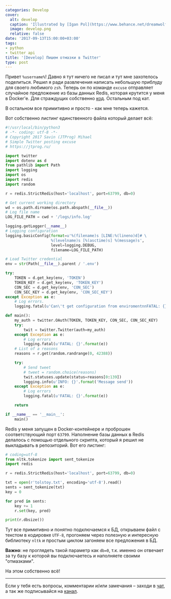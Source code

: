 ```yaml
---
categories: Develop
cover:
  alt: develop
  caption: 'Illustrated by [Igan Pol](https://www.behance.net/dreamwolf97d61e)'
  image: develop.png
  relative: false
date: '2017-09-13T15:00:00+03:00'
tags:
- python
- twitter api
title: '[Develop] Пишем отмазки в Twitter'
type: post
---
```


Привет `%username%`! Давно я тут ничего не писал и тут мне захотелось поделиться. Решил я ради развлечения написать небольшую приблуду для своего любимого `zsh`. Теперь он по команде `excuse` отправляет случайное предложение из базы данных Redis, которая крутится у меня в Docker'е. Для страждущих собственно [код](https://github.com/jtprogru/twitter-excuse). Остальным под кат.

В остальном все примитивно и просто - как мне теперь кажется.

Вот собственно листинг единственного файла который делает всё:

```python
#!/usr/local/bin/python3
# -*- coding: utf-8 -*-
# Copyright 2017 Savin (JTProg) Mihael
# Simple Twitter posting excuse
# https://jtprog.ru/

import twitter  
import dotenv as d  
from pathlib import Path  
import logging  
import os  
import redis  
import random

r = redis.StrictRedis(host='localhost', port=63799, db=0)

# Get current working directory  
wd = os.path.dirname(os.path.abspath(__file__))  
# Log file name  
LOG_FILE_PATH = cwd + '/logs/info.log'

logging.getLogger(__name__)  
# Logging configuration  
logging.basicConfig(format=u'%(filename)s [LINE:%(lineno)d]# \
                    %(levelname)s [%(asctime)s] %(message)s',
                    level=logging.DEBUG,
                    filename=LOG_FILE_PATH)

# Load Twitter credential  
env = str(Path(__file__).parent / '.env')

try:  
    TOKEN = d.get_key(env, 'TOKEN')  
    TOKEN_KEY = d.get_key(env, 'TOKEN_KEY')  
    CON_SEC = d.get_key(env, 'CON_SEC')  
    CON_SEC_KEY = d.get_key(env, 'CON_SEC_KEY')  
except Exception as e:  
    # Log errors.  
    logging.fatal(u'Can\'t get configuration from enviromentnnFATAL: {}'.format(e))

def main():  
    my_auth = twitter.OAuth(TOKEN, TOKEN_KEY, CON_SEC, CON_SEC_KEY)  
    try:  
        twit = twitter.Twitter(auth=my_auth)  
    except Exception as e:  
        # Log errors  
        logging.fatal(u'FATAL: {}'.format(e))  
    # List of a reasons  
    reasons = r.get(random.randrange(0, 42388))

    try:  
        # Send tweet  
        # tweet = random.choice(reasons)  
        twit.statuses.update(status=reasons[0:139])  
        logging.info(u'INFO: {}'.format('Message send'))  
    except Exception as e:  
        # Log errors  
        logging.fatal(u'FATAL: {}'.format(e))

    return

if __name__ == '__main__':  
    main()
```

Redis у меня запущен в Docker-контейнере и проброшен соответствующий порт `63799`. Наполнение базы данных в Redis делалось с помощью отдельного скрипта, который я решил не выкладывать в репозиторий. Вот его листинг:

```python
# coding=utf-8  
from nltk.tokenize import sent_tokenize  
import redis

r = redis.StrictRedis(host='localhost', port=63799, db=0)

txt = open(r'tolstoy.txt', encoding='utf-8').read()  
sents = sent_tokenize(txt)  
key = 0

for pred in sents:  
    key += 1  
    r.set(key, pred)

print(r.dbsize())
```

Тут все примитивно и понятно подключаемся к БД, открываем файл с текстом в кодировке `UTF-8`, прогоняем через полезную и интересную библиотеку `nltk` и простым циклом загоняем все предложения в БД.

**Важно**: не проглядеть такой параметр как `db=0`, т.к. именно он отвечает за ту базу к которой вы подключаетесь и наполняете своими "отмазками".

На этом собственно всё!

---
Если у тебя есть вопросы, комментарии и/или замечания – заходи в [чат](https://ttttt.me/jtprogru_chat), а так же подписывайся на [канал](https://ttttt.me/jtprogru_channel).

